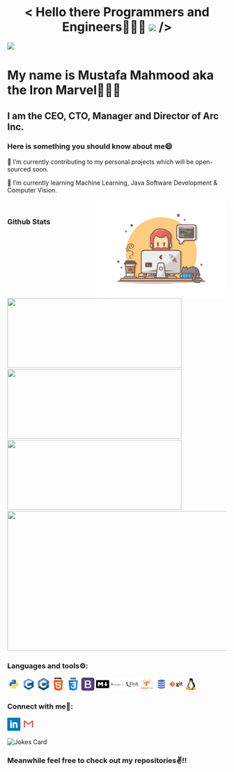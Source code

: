<h1 align="center">< Hello there Programmers and Engineers👨🏻‍💻 <img src="https://media.giphy.com/media/hvRJCLFzcasrR4ia7z/giphy.gif" width="5px"> /></h1>
<img src="https://komarev.com/ghpvc/?username=IronMarvel&color=brightgreen&label=Visits"/>

# My name is Mustafa Mahmood aka the Iron Marvel🙋🏻‍♂️

## I am the CEO, CTO, Manager and Director of Arc Inc.

### Here is something you should know about me😄  

🔭 I’m currently contributing to my personal projects which will be open-sourced soon.

🌱 I’m currently learning Machine Learning, Java Software Development & Computer Vision.

<img align="right" src="https://github.com/vvHacker007/vvHacker007/blob/master/image.jpg" alt="computer" width="300"/>
<br/>

### Github Stats

<br/>
<p>
  <img height="160" width="400" src="https://github-readme-stats.vercel.app/api?username=IronMarvel&show_icons=true&theme=tokyonight">
  <img height="160" width="400" src="https://github-readme-streak-stats.herokuapp.com/?user=IronMarvel&show_icons=true&theme=tokyonight"/>
  <img height="160" width="400" src='https://github-readme-stats.vercel.app/api/top-langs/?username=IronMarvel&show_icons=true&theme=tokyonight&layout=compact'/>
  <img height="320" width="800" src="https://activity-graph.herokuapp.com/graph?username=IronMarvel&theme=react-dark"/>
<p>

### Languages and tools⚙:  
<code><img height="30" src="https://raw.githubusercontent.com/github/explore/80688e429a7d4ef2fca1e82350fe8e3517d3494d/topics/python/python.png"></code>
<code><img height="30" src="https://raw.githubusercontent.com/github/explore/80688e429a7d4ef2fca1e82350fe8e3517d3494d/topics/c/c.png"></code>
<code><img height="30" src="https://raw.githubusercontent.com/github/explore/80688e429a7d4ef2fca1e82350fe8e3517d3494d/topics/cpp/cpp.png"></code>
<code><img height="30" src="https://raw.githubusercontent.com/github/explore/80688e429a7d4ef2fca1e82350fe8e3517d3494d/topics/html/html.png"></code>
<code><img height="30" src="https://raw.githubusercontent.com/github/explore/80688e429a7d4ef2fca1e82350fe8e3517d3494d/topics/css/css.png"></code>
<code><img height="30" src="https://raw.githubusercontent.com/github/explore/80688e429a7d4ef2fca1e82350fe8e3517d3494d/topics/bootstrap/bootstrap.png"></code>
<code><img height="30" src="https://raw.githubusercontent.com/github/explore/80688e429a7d4ef2fca1e82350fe8e3517d3494d/topics/markdown/markdown.png"></code>
<code><img height="30" src="https://raw.githubusercontent.com/github/explore/80688e429a7d4ef2fca1e82350fe8e3517d3494d/topics/mongodb/mongodb.png"></code>
<code><img height="30" src="https://raw.githubusercontent.com/github/explore/80688e429a7d4ef2fca1e82350fe8e3517d3494d/topics/flask/flask.png"></code>
<code><img height="30" src="https://raw.githubusercontent.com/github/explore/80688e429a7d4ef2fca1e82350fe8e3517d3494d/topics/tensorflow/tensorflow.png"></code>
<code><img height="30" src="https://raw.githubusercontent.com/github/explore/80688e429a7d4ef2fca1e82350fe8e3517d3494d/topics/sql/sql.png"></code>
<code><img height="30" src="https://raw.githubusercontent.com/github/explore/80688e429a7d4ef2fca1e82350fe8e3517d3494d/topics/git/git.png"></code>
<code><img height="30" src="https://raw.githubusercontent.com/github/explore/80688e429a7d4ef2fca1e82350fe8e3517d3494d/topics/linux/linux.png"></code> 

### Connect with me🚀:  
<p>
  <a href="https://www.linkedin.com/in/ironmarvel"><img src="https://github.com/vvHacker007/vvHacker007/blob/master/Linkedin.png" height="30px" width="30px" alt="LinkedIn"></a>
  <a href="mailto:mustech986@gmail.com?subject = Hello from your GitHub README&body = Message"><img src="https://github.com/vvHacker007/vvHacker007/blob/master/Gmail.png" height="30px" width="30px" alt="Gmail" ></a>
</p>

![Jokes Card](https://readme-jokes.vercel.app/api)

### Meanwhile feel free to check out my repositories✌!!
